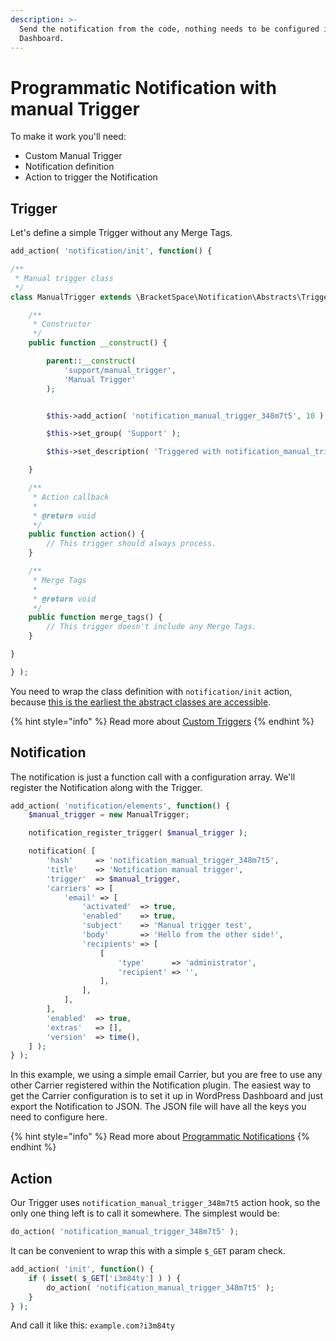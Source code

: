 ```yaml
---
description: >-
  Send the notification from the code, nothing needs to be configured in the
  Dashboard.
---
```


# Programmatic Notification with manual Trigger

To make it work you'll need:

* Custom Manual Trigger
* Notification definition
* Action to trigger the Notification

## Trigger

Let's define a simple Trigger without any Merge Tags.

```php
add_action( 'notification/init', function() {

/**
 * Manual trigger class
 */
class ManualTrigger extends \BracketSpace\Notification\Abstracts\Trigger {

	/**
	 * Constructor
	 */
	public function __construct() {

		parent::__construct(
			'support/manual_trigger',
			'Manual Trigger'
		);


		$this->add_action( 'notification_manual_trigger_348m7t5', 10 );

		$this->set_group( 'Support' );

		$this->set_description( 'Triggered with notification_manual_trigger_348m7t5 action.' );

	}

	/**
	 * Action callback
	 *
	 * @return void
	 */
	public function action() {
		// This trigger should always process.
	}

	/**
	 * Merge Tags
	 *
	 * @return void
	 */
	public function merge_tags() {
		// This trigger doesn't include any Merge Tags.
	}

}

} );
```

You need to wrap the class definition with `notification/init` action, because [this is the earliest the abstract classes are accessible](../../general/plugin-loading-chain.md).

{% hint style="info" %}
Read more about [Custom Triggers](../../triggers/custom-trigger.md)
{% endhint %}

## Notification

The notification is just a function call with a configuration array. We'll register the Notification along with the Trigger.

```php
add_action( 'notification/elements', function() {
	$manual_trigger = new ManualTrigger;

	notification_register_trigger( $manual_trigger );

	notification( [
		'hash'     => 'notification_manual_trigger_348m7t5',
		'title'    => 'Notification manual trigger',
		'trigger'  => $manual_trigger,
		'carriers' => [
			'email' => [
				'activated'  => true,
				'enabled'    => true,
				'subject'    => 'Manual trigger test',
				'body'       => 'Hello from the other side!',
				'recipients' => [
					[
						'type'      => 'administrator',
						'recipient' => '',
					],
				],
			],
		],
		'enabled'  => true,
		'extras'   => [],
		'version'  => time(),
	] );
} );
```

In this example, we using a simple email Carrier, but you are free to use any other Carrier registered within the Notification plugin. The easiest way to get the Carrier configuration is to set it up in WordPress Dashboard and just export the Notification to JSON. The JSON file will have all the keys you need to configure here. 

{% hint style="info" %}
Read more about [Programmatic Notifications](../../notifications/programmatic-notifications.md)
{% endhint %}

## Action

Our Trigger uses `notification_manual_trigger_348m7t5` action hook, so the only one thing left is to call it somewhere. The simplest would be:

```php
do_action( 'notification_manual_trigger_348m7t5' );
```

It can be convenient to wrap this with a simple `$_GET` param check.

```php
add_action( 'init', function() {
	if ( isset( $_GET['i3m84ty'] ) ) {
		do_action( 'notification_manual_trigger_348m7t5' );
	}
} );
```

And call it like this: `example.com?i3m84ty` 

